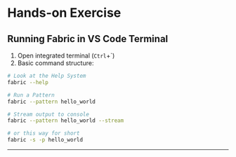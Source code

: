 # Hands-on Exercise

## Running Fabric in VS Code Terminal

1. Open integrated terminal (`Ctrl`+\`)
2. Basic command structure: 

```bash
# Look at the Help System
fabric --help

# Run a Pattern
fabric --pattern hello_world

# Stream output to console
fabric --pattern hello_world --stream 

# or this way for short
fabric -s -p hello_world 
```

---

